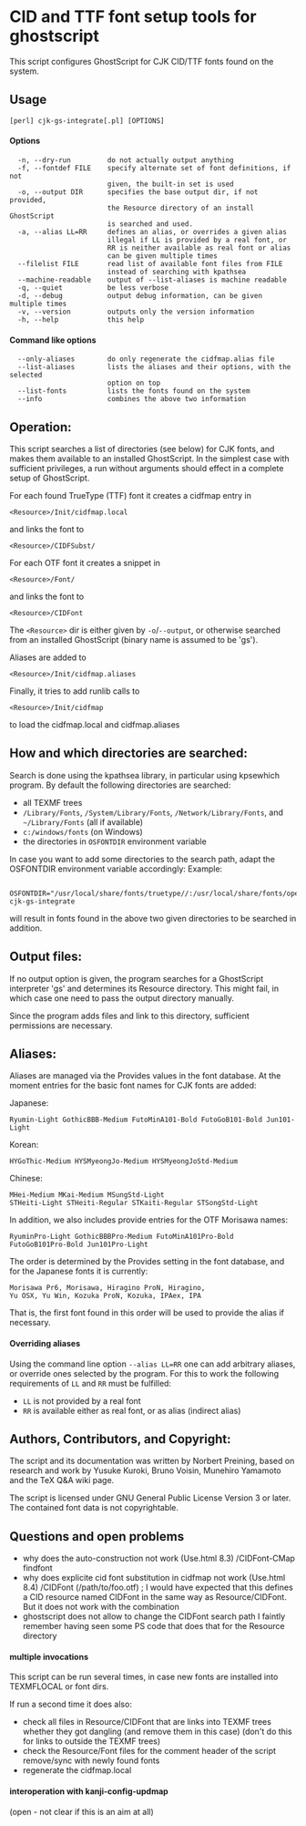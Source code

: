 CID and TTF font setup tools for ghostscript
============================================

This script configures GhostScript for CJK CID/TTF fonts found
on the system.

Usage
-----

`````
[perl] cjk-gs-integrate[.pl] [OPTIONS]
`````

#### Options ####

`````
  -n, --dry-run         do not actually output anything
  -f, --fontdef FILE    specify alternate set of font definitions, if not
                        given, the built-in set is used
  -o, --output DIR      specifies the base output dir, if not provided,
                        the Resource directory of an install GhostScript
                        is searched and used.
  -a, --alias LL=RR     defines an alias, or overrides a given alias
                        illegal if LL is provided by a real font, or
                        RR is neither available as real font or alias
                        can be given multiple times
  --filelist FILE       read list of available font files from FILE
                        instead of searching with kpathsea
  --machine-readable    output of --list-aliases is machine readable
  -q, --quiet           be less verbose
  -d, --debug           output debug information, can be given multiple times
  -v, --version         outputs only the version information
  -h, --help            this help

`````

#### Command like options ####

`````
  --only-aliases        do only regenerate the cidfmap.alias file 
  --list-aliases        lists the aliases and their options, with the selected
                        option on top
  --list-fonts          lists the fonts found on the system
  --info                combines the above two information
`````


Operation:
----------

This script searches a list of directories (see below) for CJK fonts,
and makes them available to an installed GhostScript. In the simplest
case with sufficient privileges, a run without arguments should effect
in a complete setup of GhostScript.

For each found TrueType (TTF) font it creates a cidfmap entry in

    <Resource>/Init/cidfmap.local

and links the font to

    <Resource>/CIDFSubst/

For each OTF font it creates a snippet in

    <Resource>/Font/

and links the font to 

    <Resource>/CIDFont

The `<Resource>` dir is either given by `-o`/`--output`, or otherwise searched
from an installed GhostScript (binary name is assumed to be 'gs').

Aliases are added to 

    <Resource>/Init/cidfmap.aliases

Finally, it tries to add runlib calls to

    <Resource>/Init/cidfmap

to load the cidfmap.local and cidfmap.aliases

How and which directories are searched:
---------------------------------------

  Search is done using the kpathsea library, in particular using kpsewhich
  program. By default the following directories are searched:
  - all TEXMF trees
  - `/Library/Fonts`, `/System/Library/Fonts`, `/Network/Library/Fonts`, and
    `~/Library/Fonts` (all if available)
  - `c:/windows/fonts` (on Windows)
  - the directories in `OSFONTDIR` environment variable

In case you want to add some directories to the search path, adapt the
OSFONTDIR environment variable accordingly: Example:

`````
    OSFONTDIR="/usr/local/share/fonts/truetype//:/usr/local/share/fonts/opentype//" cjk-gs-integrate
`````

will result in fonts found in the above two given directories to be
searched in addition.

Output files:
-------------

  If no output option is given, the program searches for a GhostScript
  interpreter 'gs' and determines its Resource directory. This might
  fail, in which case one need to pass the output directory manually.

  Since the program adds files and link to this directory, sufficient
  permissions are necessary.

Aliases:
--------

Aliases are managed via the Provides values in the font database.
At the moment entries for the basic font names for CJK fonts
are added:

Japanese:

    Ryumin-Light GothicBBB-Medium FutoMinA101-Bold FutoGoB101-Bold Jun101-Light

Korean:

    HYGoThic-Medium HYSMyeongJo-Medium HYSMyeongJoStd-Medium

Chinese:

    MHei-Medium MKai-Medium MSungStd-Light 
    STHeiti-Light STHeiti-Regular STKaiti-Regular STSongStd-Light

In addition, we also includes provide entries for the OTF Morisawa names:

    RyuminPro-Light GothicBBBPro-Medium FutoMinA101Pro-Bold
    FutoGoB101Pro-Bold Jun101Pro-Light

The order is determined by the Provides setting in the font database,
and for the Japanese fonts it is currently:

    Morisawa Pr6, Morisawa, Hiragino ProN, Hiragino, 
    Yu OSX, Yu Win, Kozuka ProN, Kozuka, IPAex, IPA

That is, the first font found in this order will be used to provide the
alias if necessary.

#### Overriding aliases ####

Using the command line option `--alias LL=RR` one can add arbitrary aliases,
or override ones selected by the program. For this to work the following
requirements of `LL` and `RR` must be fulfilled:
  * `LL` is not provided by a real font
  * `RR` is available either as real font, or as alias (indirect alias)


Authors, Contributors, and Copyright:
-------------------------------------

The script and its documentation was written by Norbert Preining, based
on research and work by Yusuke Kuroki, Bruno Voisin, Munehiro Yamamoto
and the TeX Q&A wiki page.

The script is licensed under GNU General Public License Version 3 or later.
The contained font data is not copyrightable.


Questions and open problems
----------------------------

* why does the auto-construction not work (Use.html 8.3)
	/CIDFont-CMap findfont
* why does explicite cid font substitution in cidfmap not work (Use.html 8.4)
	/CIDFont (/path/to/foo.otf) ;
  I would have expected that this defines a CID resource named CIDFont
  in the same way as Resource/CIDFont.
  But it does not work with the combination
* ghostscript does not allow to change the CIDFont search path
	I faintly remember having seen some PS code that does that
	for the Resource directory


#### multiple invocations ####

This script can be run several times, in case new fonts are installed
into TEXMFLOCAL or font dirs.

If run a second time it does also:
- check all files in Resource/CIDFont that are links into TEXMF trees
  whether they got dangling (and remove them in this case)
  (don't do this for links to outside the TEXMF trees)
- check the Resource/Font files for the comment header of the script
  remove/sync with newly found fonts
- regenerate the cidfmap.local


#### interoperation with kanji-config-updmap ####

(open - not clear if this is an aim at all)


